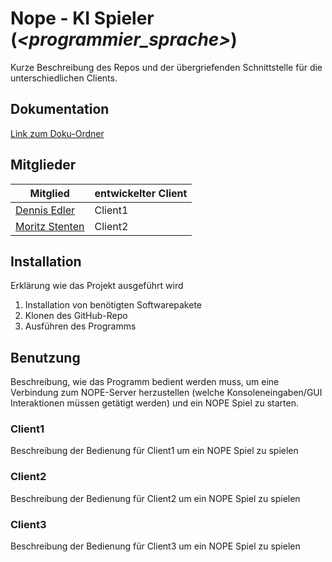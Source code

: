 # Nope - KI Spieler (_<programmier_sprache>_)

Kurze Beschreibung des Repos und der übergriefenden Schnittstelle für die unterschiedlichen Clients.


## Dokumentation
[Link zum Doku-Ordner](https://github.com/Nope-Cardgame/Repo-Template/Doku-Ordner)


## Mitglieder
Mitglied | entwickelter Client | 
--- | --- |
[Dennis Edler](https://github.com/deedz-x) | Client1
[Moritz Stenten](https://https://github.com/mstenten) | Client2


## Installation

Erklärung wie das Projekt ausgeführt wird

1. Installation von benötigten Softwarepakete
2. Klonen des GitHub-Repo
3. Ausführen des Programms


## Benutzung
Beschreibung, wie das Programm bedient werden muss, um eine Verbindung zum NOPE-Server herzustellen (welche Konsoleneingaben/GUI Interaktionen müssen getätigt werden) und ein NOPE Spiel zu starten.

### Client1
Beschreibung der Bedienung für Client1 um ein NOPE Spiel zu spielen

### Client2
Beschreibung der Bedienung für Client2 um ein NOPE Spiel zu spielen

### Client3
Beschreibung der Bedienung für Client3 um ein NOPE Spiel zu spielen
